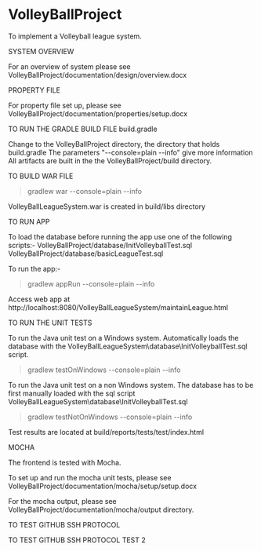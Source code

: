 # VolleyBallProject
To implement a Volleyball league system.



SYSTEM OVERVIEW

For an overview of system
please see VolleyBallProject/documentation/design/overview.docx



PROPERTY FILE

For property file set up,
please see VolleyBallProject/documentation/properties/setup.docx



TO RUN THE GRADLE BUILD FILE build.gradle

Change to the VolleyBallProject directory, the directory that holds build.gradle
The parameters "--console=plain --info" give more information
All artifacts are built in the the VolleyBallProject/build directory.



TO BUILD WAR FILE

>gradlew war --console=plain --info

VolleyBallLeagueSystem.war is created in build/libs directory



TO RUN APP

To load the database before running the app use one of the following scripts:-
VolleyBallProject/database/InitVolleyballTest.sql
VolleyBallProject/database/basicLeagueTest.sql

To run the app:-
>gradlew appRun --console=plain --info

Access web app at http://localhost:8080/VolleyBallLeagueSystem/maintainLeague.html



TO RUN THE UNIT TESTS

To run the Java unit test on a Windows system.
Automatically loads the database with the
VolleyBallLeagueSystem\database\InitVolleyballTest.sql script.

>gradlew testOnWindows --console=plain --info

To run the Java unit test on a non Windows system.
The database has to be first manually loaded with the sql script
VolleyBallLeagueSystem\database\InitVolleyballTest.sql

>gradlew testNotOnWindows --console=plain --info

Test results are located at build/reports/tests/test/index.html



MOCHA

The frontend is tested with Mocha.

To set up and run the mocha unit tests,
please see VolleyBallProject/documentation/mocha/setup/setup.docx

For the mocha output,
please see VolleyBallProject/documentation/mocha/output directory.



TO TEST GITHUB SSH PROTOCOL

TO TEST GITHUB SSH PROTOCOL TEST 2
